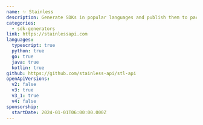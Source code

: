 ```yaml
---
name: ✨ Stainless
description: Generate SDKs in popular languages and publish them to package managers (like npm).
categories:
  - sdk-generators
link: https://stainlessapi.com
languages:
  typescript: true
  python: true
  go: true
  java: true
  kotlin: true
github: https://github.com/stainless-api/stl-api
openApiVersions:
  v2: false
  v3: true
  v3_1: true
  v4: false
sponsorship:
  startDate: 2024-01-01T06:00:00.000Z
---
```

